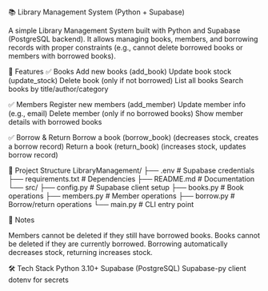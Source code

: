 
📚 Library Management System (Python + Supabase)

A simple Library Management System built with Python and Supabase (PostgreSQL backend).
It allows managing books, members, and borrowing records with proper constraints (e.g., cannot delete borrowed books or members with borrowed books).

🚀 Features
✅ Books
Add new books (add_book)
Update book stock (update_stock)
Delete book (only if not borrowed)
List all books
Search books by title/author/category

✅ Members
Register new members (add_member)
Update member info (e.g., email)
Delete member (only if no borrowed books)
Show member details with borrowed books

✅ Borrow & Return
Borrow a book (borrow_book)
(decreases stock, creates a borrow record)
Return a book (return_book)
(increases stock, updates borrow record)

📂 Project Structure
LibraryManagement/
├── .env              # Supabase credentials
├── requirements.txt  # Dependencies
├── README.md         # Documentation
└── src/
    ├── config.py     # Supabase client setup
    ├── books.py      # Book operations
    ├── members.py    # Member operations
    ├── borrow.py     # Borrow/return operations
    └── main.py       # CLI entry point

📌 Notes

Members cannot be deleted if they still have borrowed books.
Books cannot be deleted if they are currently borrowed.
Borrowing automatically decreases stock, returning increases stock.

🛠 Tech Stack
Python 3.10+
Supabase (PostgreSQL)
Supabase-py client
dotenv for secrets